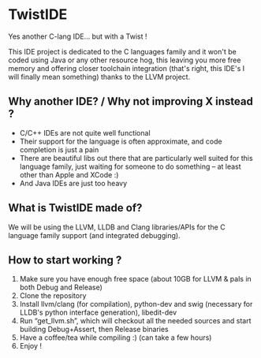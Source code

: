 TwistIDE
========

Yes another C-lang IDE… but with a Twist !

This IDE project is dedicated to the C languages family and it won't be coded using Java or any other resource hog, this leaving you more free memory and offering closer toolchain integration (that's right, this IDE's I will finally mean something) thanks to the LLVM project.

Why another IDE? / Why not improving X instead ?
------------------------------------------------

-   C/C++ IDEs are not quite well functional
-   Their support for the language is often approximate, and code completion is just a pain
-   There are beautiful libs out there that are particularly well suited for this language family, just waiting for someone to do something – at least other than Apple and XCode :)
-   And Java IDEs are just too heavy


What is TwistIDE made of?
-------------------------

We will be using the LLVM, LLDB and Clang libraries/APIs for the C language family support (and integrated debugging).


How to start working ?
----------------------

1.  Make sure you have enough free space (about 10GB for LLVM & pals in both Debug and Release)
2.  Clone the repository
3.  Install llvm/clang (for compilation), python-dev and swig (necessary for LLDB's python interface generation), libedit-dev
4.  Run “get_llvm.sh”, which will checkout all the needed sources and start building Debug+Assert, then Release binaries
5.  Have a coffee/tea while compiling :) (can take a few hours)
6.  Enjoy !


